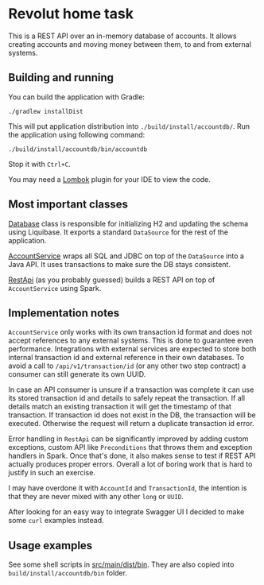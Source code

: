 # Revolut home task

This is a REST API over an in-memory database of accounts. It allows
creating accounts and moving money between them, to and from external systems.

## Building and running

You can build the application with Gradle:
```
./gradlew installDist
```
This will put application distribution into `./build/install/accountdb/`.
Run the application using following command:
```
./build/install/accountdb/bin/accountdb
```
Stop it with `Ctrl+C`.

You may need a [Lombok](https://projectlombok.org/) plugin for your IDE to view the code.

## Most important classes

[Database](src/main/java/ru/halcraes/revolut/db/Database.java) class is responsible for initializing H2
and updating the schema using Liquibase. It exports a standard `DataSource` for the rest of the application.

[AccountService](src/main/java/ru/halcraes/revolut/db/AccountService.java) wraps all SQL and JDBC
on top of the `DataSource` into a Java API. It uses transactions to make sure the DB stays consistent.

[RestApi](src/main/java/ru/halcraes/revolut/web/RestApi.java) (as you probably guessed)
builds a REST API on top of `AccountService` using Spark.

## Implementation notes

`AccountService` only works with its own transaction id format and does not accept references to
any external systems. This is done to guarantee even performance. Integrations with
external services are expected to store both internal transaction id and external reference
in their own databases. To avoid a call to `/api/v1/transaction/id` (or any other two step contract)
a consumer can still generate its own UUID.

In case an API consumer is unsure if a transaction was complete it can use its stored
transaction id and details to safely repeat the transaction. If all details match
an existing transaction it will get the timestamp of that transaction. If transaction id
does not exist in the DB, the transaction will be executed. Otherwise the request will
return a duplicate transaction id error.

Error handling in `RestApi` can be significantly improved by adding custom exceptions, custom API
like `Preconditions` that throws them and exception handlers in Spark.
Once that's done, it also makes sense to test if REST API actually produces proper
errors. Overall a lot of boring work that is hard to justify in such an exercise.

I may have overdone it with `AccountId` and `TransactionId`, the intention is that they are never mixed
with any other `long` or `UUID`.

After looking for an easy way to integrate Swagger UI I decided to make some `curl` examples instead.

## Usage examples

See some shell scripts in [src/main/dist/bin](src/main/dist/bin). They are also copied into `build/install/accountdb/bin` folder.
